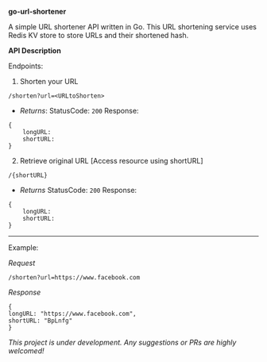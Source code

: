 **go-url-shortener**

A simple URL shortener API written in Go. This URL shortening service uses Redis KV store to store URLs and their shortened hash. 

**API Description**

Endpoints:

1. Shorten your URL
```
/shorten?url=<URLtoShorten>
```
- *Returns*:
StatusCode: ```200```
Response:
```
{
    longURL:
    shortURL:
}
```

2. Retrieve original URL [Access resource using shortURL]
```
/{shortURL}
```

- *Returns*
StatusCode: ```200```
Response:
```
{
    longURL:
    shortURL:
}
```

---------------
Example:

*Request*
```
/shorten?url=https://www.facebook.com
```
*Response*
```
{
longURL: "https://www.facebook.com",
shortURL: "BpLnfg"
}
```




*This project is under development. Any suggestions or PRs are highly welcomed!*